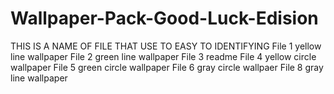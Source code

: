 # Wallpaper-Pack-Good-Luck-Edision
THIS IS A NAME OF FILE THAT USE TO EASY TO IDENTIFYING
File 1 yellow line wallpaper
File 2 green line wallpaper 
File 3 readme
File 4 yellow circle wallpaper 
File 5 green circle wallpaper 
File 6 gray circle wallpaer
File 8 gray line wallpaper
